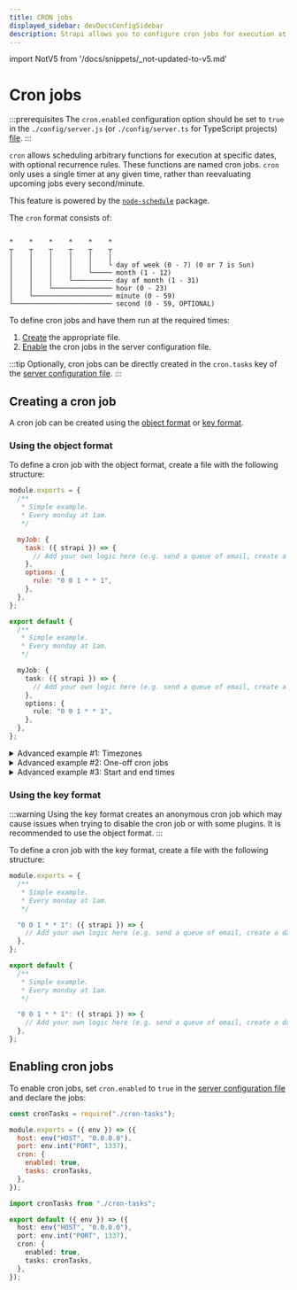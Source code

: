 ```yaml
---
title: CRON jobs
displayed_sidebar: devDocsConfigSidebar
description: Strapi allows you to configure cron jobs for execution at specific dates and times, with optional reoccurrence rules.
---
```


import NotV5 from '/docs/snippets/_not-updated-to-v5.md'

# Cron jobs

<NotV5 />

:::prerequisites
The `cron.enabled` configuration option should be set to `true` in the `./config/server.js` (or `./config/server.ts` for TypeScript projects) [file](/dev-docs/configurations/server).
:::

`cron` allows scheduling arbitrary functions for execution at specific dates, with optional recurrence rules. These functions are named cron jobs. `cron` only uses a single timer at any given time, rather than reevaluating upcoming jobs every second/minute.

This feature is powered by the [`node-schedule`](https://www.npmjs.com/package/node-schedule) package.

The `cron` format consists of:

```

*    *    *    *    *    *
┬    ┬    ┬    ┬    ┬    ┬
│    │    │    │    │    |
│    │    │    │    │    └ day of week (0 - 7) (0 or 7 is Sun)
│    │    │    │    └───── month (1 - 12)
│    │    │    └────────── day of month (1 - 31)
│    │    └─────────────── hour (0 - 23)
│    └──────────────────── minute (0 - 59)
└───────────────────────── second (0 - 59, OPTIONAL)

```

To define cron jobs and have them run at the required times:

1. [Create](#creating-a-cron-job) the appropriate file.
2. [Enable](#enabling-cron-jobs) the cron jobs in the server configuration file.

:::tip
Optionally, cron jobs can be directly created in the `cron.tasks` key of the [server configuration file](/dev-docs/configurations/server).
:::

## Creating a cron job

A cron job can be created using the [object format](#using-the-object-format) or [key format](#using-the-key-format).

### Using the object format

To define a cron job with the object format, create a file with the following structure:

<Tabs groupId="js-ts">

<TabItem value="javascript" label="JavaScript">

```js title="./config/cron-tasks.js"
module.exports = {
  /**
   * Simple example.
   * Every monday at 1am.
   */

  myJob: {
    task: ({ strapi }) => {
      // Add your own logic here (e.g. send a queue of email, create a database backup, etc.).
    },
    options: {
      rule: "0 0 1 * * 1",
    },
  },
};
```

</TabItem>

<TabItem value="typescript" label="TypeScript">

```ts title="./config/cron-tasks.ts"
export default {
  /**
   * Simple example.
   * Every monday at 1am.
   */

  myJob: {
    task: ({ strapi }) => {
      // Add your own logic here (e.g. send a queue of email, create a database backup, etc.).
    },
    options: {
      rule: "0 0 1 * * 1",
    },
  },
};
```

</TabItem>

</Tabs>

<details>
<summary>Advanced example #1: Timezones</summary>

The following cron job runs on a specific timezone:

<Tabs groupId="js-ts">

<TabItem value="javascript" label="JavaScript">

```js title="./config/cron-tasks.js"
module.exports = {
  /**
   * Cron job with timezone example.
   * Every Monday at 1am for Asia/Dhaka timezone.
   * List of valid timezones: https://en.wikipedia.org/wiki/List_of_tz_database_time_zones#List
   */

  myJob: {
    task: ({ strapi }) => {
      /* Add your own logic here */
    },
    options: {
      rule: "0 0 1 * * 1",
      tz: "Asia/Dhaka",
    },
  },
};
```

</TabItem>

<TabItem value="typescript" label="TypeScript">

```ts title="./config/cron-tasks.ts"
export default {
  /**
   * Cron job with timezone example.
   * Every Monday at 1am for Asia/Dhaka timezone.
   * List of valid timezones: https://en.wikipedia.org/wiki/List_of_tz_database_time_zones#List
   */

  myJob: {
    task: ({ strapi }) => {
      /* Add your own logic here */
    },
    options: {
      rule: "0 0 1 * * 1",
      tz: "Asia/Dhaka",
    },
  },
};
```

</TabItem>

</Tabs>

</details>

<details>
<summary>Advanced example #2: One-off cron jobs</summary>
The following cron job is run only once at a given time:

<Tabs groupId="js-ts">

<TabItem value="javascript" label="JavaScript">

```js title="./config/cron-tasks.js"
module.exports = {
  myJob: {
    task: ({ strapi }) => {
      /* Add your own logic here */
    },
    // only run once after 10 seconds
    options: new Date(Date.now() + 10000),
  },
};
```

</TabItem>

<TabItem value="typescript" label="TypeScript">

```ts title="./config/cron-tasks.ts"
export default {
  myJob: {
    task: ({ strapi }) => {
      /* Add your own logic here */
    },
    // only run once after 10 seconds
    options: new Date(Date.now() + 10000),
  },
};
```

</TabItem>

</Tabs>

</details>

<details>
<summary>Advanced example #3: Start and end times</summary>

The following cron job uses start and end times:

<Tabs groupId="js-ts">

<TabItem value="javascript" label="JavaScript">

```js title="./config/cron-tasks.js"
module.exports = {
  myJob: {
    task: ({ strapi }) => {
      /* Add your own logic here */
    },
    options: {
      rule: "* * * * * *",
      // start 10 seconds from now
      start: new Date(Date.now() + 10000),
      // end 20 seconds from now
      end: new Date(Date.now() + 20000),
    },
  },
};
```

</TabItem>

<TabItem value="typescript" label="TypeScript">

```ts title="./config/cron-tasks.ts"
export default {
  myJob: {
    task: ({ strapi }) => {
      /* Add your own logic here */
    },
    // only run once after 10 seconds
    options: {
      rule: "* * * * * *",
      // start 10 seconds from now
      start: new Date(Date.now() + 10000),
      // end 20 seconds from now
      end: new Date(Date.now() + 20000),
    },
  },
};
```

</TabItem>

</Tabs>

</details>

### Using the key format

:::warning
Using the key format creates an anonymous cron job which may cause issues when trying to disable the cron job or with some plugins. It is recommended to use the object format.
:::

To define a cron job with the key format, create a file with the following structure:

<Tabs groupId="js-ts">

<TabItem value="javascript" label="JavaScript">

```js title="./config/cron-tasks.js"
module.exports = {
  /**
   * Simple example.
   * Every monday at 1am.
   */

  "0 0 1 * * 1": ({ strapi }) => {
    // Add your own logic here (e.g. send a queue of email, create a database backup, etc.).
  },
};
```

</TabItem>

<TabItem value="typescript" label="TypeScript">

```ts title="./config/cron-tasks.ts"
export default {
  /**
   * Simple example.
   * Every monday at 1am.
   */

  "0 0 1 * * 1": ({ strapi }) => {
    // Add your own logic here (e.g. send a queue of email, create a database backup, etc.).
  },
};
```

</TabItem>

</Tabs>



## Enabling cron jobs

To enable cron jobs, set `cron.enabled` to `true` in the [server configuration file](/dev-docs/configurations/server) and declare the jobs:

<Tabs groupId="js-ts">

<TabItem value="javascript" label="JavaScript">

```js title="./config/server.js"
const cronTasks = require("./cron-tasks");

module.exports = ({ env }) => ({
  host: env("HOST", "0.0.0.0"),
  port: env.int("PORT", 1337),
  cron: {
    enabled: true,
    tasks: cronTasks,
  },
});
```

</TabItem>

<TabItem value="typescript" label="TypeScript">

```ts title="./config/server.ts"
import cronTasks from "./cron-tasks";

export default ({ env }) => ({
  host: env("HOST", "0.0.0.0"),
  port: env.int("PORT", 1337),
  cron: {
    enabled: true,
    tasks: cronTasks,
  },
});
```

</TabItem>

</Tabs>
